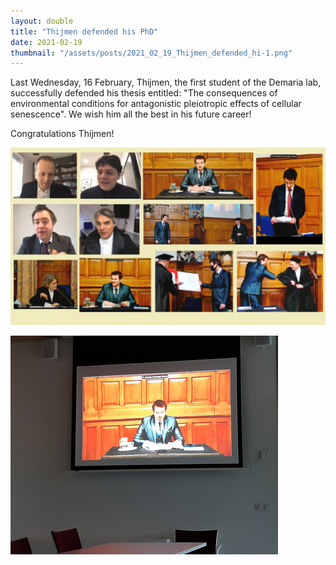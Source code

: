 ```yaml
---
layout: double
title: "Thijmen defended his PhD"
date: 2021-02-19
thumbnail: "/assets/posts/2021_02_19_Thijmen_defended_hi-1.png"
---
```


Last Wednesday, 16 February, Thijmen, the first student of the Demaria lab,
successfully defended his thesis entitled: "The consequences of environmental
conditions for antagonistic pleiotropic effects of cellular senescence". We
wish him all the best in his future career!

Congratulations Thijmen!

![](/assets/posts/2021_02_19_Thijmen_defended_hi-1.png)

![](/assets/posts/2021_02_19_Thijmen_defended_hi-2.png)


